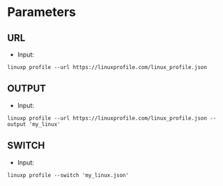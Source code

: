 # Parameters

## URL

- Input:

```
linuxp profile --url https://linuxprofile.com/linux_profile.json
```

## OUTPUT

- Input:

```
linuxp profile --url https://linuxprofile.com/linux_profile.json --output 'my_linux'
```

## SWITCH

- Input:

```
linuxp profile --switch 'my_linux.json'
```
